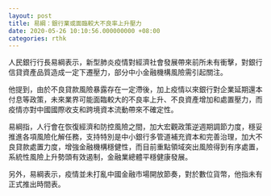 ```yaml
---
layout: post
title: 易綱：銀行業或面臨較大不良率上升壓力
date: 2020-05-26 10:10:56.000000000 +08:00
categories: rthk
---
```


人民銀行行長易綱表示，新型肺炎疫情對經濟社會發展帶來前所未有衝擊，對銀行信貸資產品質造成一定下遷壓力，部分中小金融機構風險需引起關注。

他提到，由於不良貸款風險暴露存在一定滯後，加上疫情以來銀行對企業延期還本付息等政策，未來業界可能面臨較大的不良率上升、不良資產增加和處置壓力，而疫情亦對中國國際收支和跨境資本流動帶來不確定性。

易綱指，人行會在恢復經濟和防控風險之間，加大宏觀政策逆週期調節力度，穩妥推進各項風險化解任務，支持特別是中小銀行多管道補充資本和完善治理，加大不良貸款處置力度，增強金融機構穩健性，而目前重點領域突出風險得到有序處置，系統性風險上升勢頭有效遏制，金融業總體平穩健康發展。

另外，易綱表示，疫情並未打亂中國金融市場開放節奏，對於數位貨幣，他指未有正式推出時間表。
